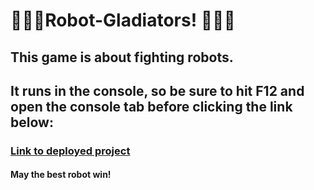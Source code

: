 # 🥊🤖🥊Robot-Gladiators! 🥊🤖🥊

## This game is about fighting robots. 

## It runs in the console, so be sure to hit F12 and open the console tab before clicking the link below:

### [Link to deployed project](https://caseyderiso.github.io/Robot-Gladiators/)

#### May the best robot win!
